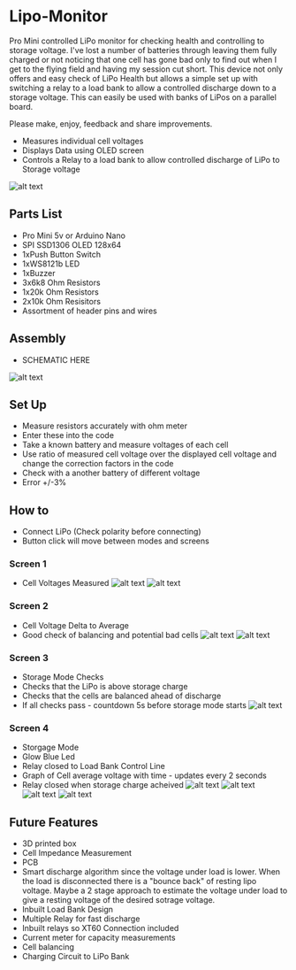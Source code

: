 # Lipo-Monitor

Pro Mini controlled LiPo monitor for checking health and controlling to storage voltage. 
I've lost a number of batteries through leaving them fully charged or not noticing that one cell has gone bad only to find out when I get to the flying field and having my session cut short. This device not only offers and easy check of LiPo Health but allows a simple set up with switching a relay to a load bank to allow a controlled discharge down to a storage voltage. This can easily be used with banks of LiPos on a parallel board. 

Please make, enjoy, feedback and share improvements.

+ Measures individual cell voltages
+ Displays Data using OLED screen
+ Controls a Relay to a load bank to allow controlled discharge of LiPo to Storage voltage

![alt text](https://github.com/jrwrodgers/Lipo-Monitor/blob/master/images/Lipo1.jpg "Prototype1")

## Parts List
+ Pro Mini 5v or Arduino Nano
+ SPI SSD1306 OLED 128x64
+ 1xPush Button Switch
+ 1xWS8121b LED
+ 1xBuzzer
+ 3x6k8 Ohm Resistors
+ 1x20k Ohm Resistors
+ 2x10k Ohm Resisitors
+ Assortment of header pins and wires

## Assembly

+ SCHEMATIC HERE
  
![alt text](https://github.com/jrwrodgers/Lipo-Monitor/blob/master/lipo.png "Logo Title Text 1")


## Set Up
+ Measure resistors accurately with ohm meter
+ Enter these into the code
+ Take a known battery and measure voltages of each cell
+ Use ratio of measured cell voltage over the displayed cell voltage and change the correction factors in the code
+ Check with a another battery of different voltage
+ Error +/-3%

## How to
+ Connect LiPo (Check polarity before connecting)
+ Button click will move between modes and screens

### Screen 1
+ Cell Voltages Measured
![alt text](https://github.com/jrwrodgers/Lipo-Monitor/blob/master/images/Screen1.jpg "Screen1")
![alt text](https://github.com/jrwrodgers/Lipo-Monitor/blob/master/images/Screen1_2.jpg "Screen1")


### Screen 2
+ Cell Voltage Delta to Average
+ Good check of balancing and potential bad cells
![alt text](https://github.com/jrwrodgers/Lipo-Monitor/blob/master/images/Screen2.jpg "Screen2")
![alt text](https://github.com/jrwrodgers/Lipo-Monitor/blob/master/images/Screen2_2.jpg "Screen2")

### Screen 3
+ Storage Mode Checks
+ Checks that the LiPo is above storage charge
+ Checks that the cells are balanced ahead of discharge
+ If all checks pass - countdown 5s before storage mode starts
![alt text](https://github.com/jrwrodgers/Lipo-Monitor/blob/master/images/Screen3_1.jpg "Screen3_checks")

### Screen 4
+ Storgage Mode
+ Glow Blue Led
+ Relay closed to Load Bank Control Line
+ Graph of Cell average voltage with time - updates every 2 seconds
+ Relay closed when storage charge acheived
![alt text](https://github.com/jrwrodgers/Lipo-Monitor/blob/master/images/Screen3_2.jpg "Screen3")
![alt text](https://github.com/jrwrodgers/Lipo-Monitor/blob/master/images/Screen3_3.jpg "Screen3")
![alt text](https://github.com/jrwrodgers/Lipo-Monitor/blob/master/images/Screen3_4.jpg "Screen3")
![alt text](https://github.com/jrwrodgers/Lipo-Monitor/blob/master/images/Screen3_5.jpg "Screen3")

## Future Features
+ 3D printed box
+ Cell Impedance Measurement
+ PCB
+ Smart discharge algorithm since the voltage under load is lower. When the load is disconnected there is a "bounce back" of resting lipo voltage. Maybe a 2 stage approach to estimate the voltage under load to give a resting voltage of the desired sotrage voltage.
+ Inbuilt Load Bank Design
+ Multiple Relay for fast discharge
+ Inbuilt relays so XT60 Connection included
+ Current meter for capacity measurements
+ Cell balancing
+ Charging Circuit to LiPo Bank


